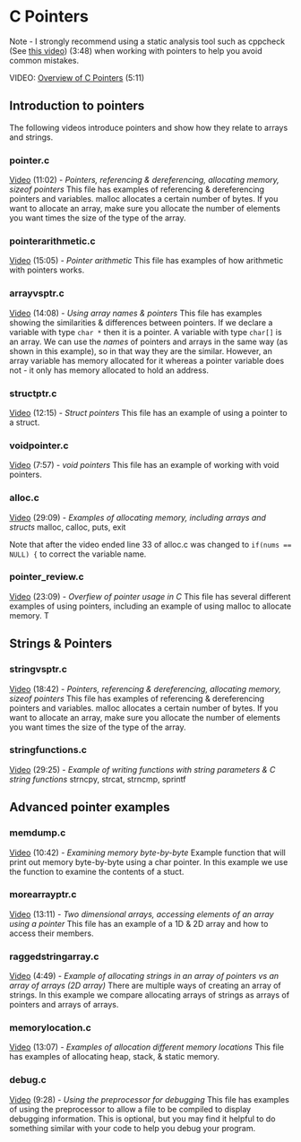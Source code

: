 # C Pointers

Note - I strongly recommend using a static analysis tool such as cppcheck (See [this video](https://youtu.be/KQE7i0F1at4)) (3:48) when working with pointers to help you avoid common mistakes.  

VIDEO: [Overview of C Pointers](https://youtu.be/RWT6ziOXk6Y) (5:11)

## Introduction to pointers

The following videos introduce pointers and show how they relate to arrays and strings.  

### pointer.c

[Video](https://youtu.be/woUn-BuAvEg) (11:02) - *Pointers, referencing & dereferencing, allocating memory, sizeof pointers*
This file has examples of referencing & dereferencing pointers and variables.  malloc allocates a certain number of bytes.  If you want to allocate an array, make sure you allocate the number of elements you want times the size of the type of the array.

### pointerarithmetic.c

[Video](https://youtu.be/DpMnOg1Roj4) (15:05) - *Pointer arithmetic*
This file has examples of how arithmetic with pointers works.

### arrayvsptr.c

[Video](https://youtu.be/qa3xXcoI7z0) (14:08) - *Using array names & pointers*
This file has examples showing the similarities & differences between pointers.  If we declare a variable with type `char *` then it is a pointer.  A variable with type `char[]` is an array.  We can use the *names* of pointers and arrays in the same way (as shown in this example), so in that way they are the similar.  However, an array variable has memory allocated for it whereas a pointer variable does not - it only has memory allocated to hold an address.

### structptr.c

[Video](https://youtu.be/60qUR7uJa_I) (12:15) - *Struct pointers*
This file has an example of using a pointer to a struct.

### voidpointer.c

[Video](https://youtu.be/QEQot5CqdYs) (7:57) - *void pointers*
This file has an example of working with void pointers.

### alloc.c

[Video](https://youtu.be/4pjzT5sfCHU) (29:09) - *Examples of allocating memory, including arrays and structs*
malloc, calloc, puts, exit

Note that after the video ended line 33 of alloc.c was changed to ```if(nums == NULL) {``` to correct the variable name.

### pointer_review.c

[Video](https://youtu.be/xQAoSUNrGq4) (23:09) - *Overfiew of pointer usage in C*
This file has several different examples of using pointers, including an example of using malloc to allocate memory.  T

## Strings & Pointers

### stringvsptr.c

[Video](https://youtu.be/oysI9kgp0Cg) (18:42) - *Pointers, referencing & dereferencing, allocating memory, sizeof pointers*
This file has examples of referencing & dereferencing pointers and variables.  malloc allocates a certain number of bytes.  If you want to allocate an array, make sure you allocate the number of elements you want times the size of the type of the array.

### stringfunctions.c

[Video](https://youtu.be/5gqW7nP47fMco) (29:25) - *Example of writing functions with string parameters & C string functions*
strncpy, strcat, strncmp, sprintf

## Advanced pointer examples

### memdump.c

[Video](https://youtu.be/xdrX_RDj5_0) (10:42) - *Examining memory byte-by-byte*
Example function that will print out memory byte-by-byte using a char pointer.  In this example we use the function to examine the contents of a stuct.

### morearrayptr.c

[Video](https://youtu.be/UsR9A3o7DFM) (13:11) - *Two dimensional arrays, accessing elements of an array using a pointer*
This file has an example of a 1D & 2D array and how to access their members.

### raggedstringarray.c

[Video](https://youtu.be/LDM-3__LixI) (4:49) - *Example of allocating strings in an array of pointers vs an array of arrays (2D array)*
There are multiple ways of creating an array of strings.  In this example we compare allocating arrays of strings as arrays of pointers and arrays of arrays.

### memorylocation.c

[Video](https://youtu.be/d9y3u1j5b1A) (13:07) - *Examples of allocation different memory locations*
This file has examples of allocating heap, stack, & static memory.

### debug.c

[Video](https://youtu.be/lsEcaRfpRuE) (9:28) - *Using the preprocessor for debugging*
This file has examples of using the preprocessor to allow a file to be compiled to display debugging information.  This is optional, but you may find it helpful to do something similar with your code to help you debug your program.
